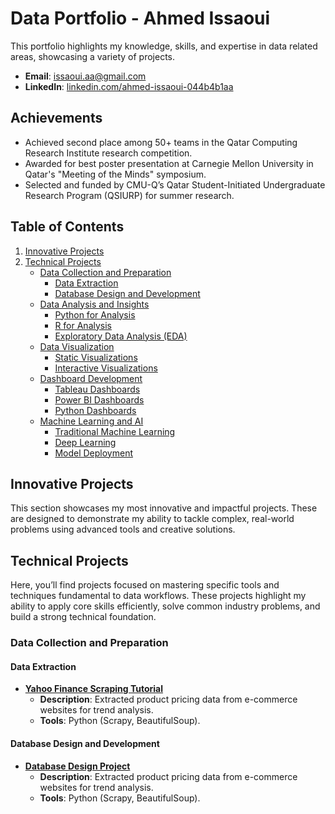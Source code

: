 # Data Portfolio - Ahmed Issaoui

This portfolio highlights my knowledge, skills, and expertise in data related areas, showcasing a variety of projects.

- **Email**: [issaoui.aa@gmail.com](issaoui.aa@gmail.com)
- **LinkedIn**: [linkedin.com/ahmed-issaoui-044b4b1aa](https://www.linkedin.com/in/ahmed-issaoui-044b4b1aa/)

## Achievements
- Achieved second place among 50+ teams in the Qatar Computing Research Institute research competition.
- Awarded for best poster presentation at Carnegie Mellon University in Qatar's "Meeting of the Minds" symposium.
- Selected and funded by CMU-Q’s Qatar Student-Initiated Undergraduate Research Program (QSIURP) for summer research.

## Table of Contents
1. [Innovative Projects](#innovative-projects)
2. [Technical Projects](#technical-projects)
   - [Data Collection and Preparation](#data-collection-and-preparation)
     - [Data Extraction](#data-extraction)
     - [Database Design and Development](#database-design-and-development)
   - [Data Analysis and Insights](#data-analysis-and-insights)
     - [Python for Analysis](#python-for-analysis)
     - [R for Analysis](#r-for-analysis)
     - [Exploratory Data Analysis (EDA)](#exploratory-data-analysis-eda)
   - [Data Visualization](#data-visualization)
     - [Static Visualizations](#static-visualizations)
     - [Interactive Visualizations](#interactive-visualizations)
   - [Dashboard Development](#dashboard-development)
     - [Tableau Dashboards](#tableau-dashboards)
     - [Power BI Dashboards](#power-bi-dashboards)
     - [Python Dashboards](#python-dashboards)
   - [Machine Learning and AI](#machine-learning-and-ai)
     - [Traditional Machine Learning](#traditional-machine-learning)
     - [Deep Learning](#deep-learning)
     - [Model Deployment](#model-deployment)

## Innovative Projects
This section showcases my most innovative and impactful projects. These are designed to demonstrate my ability to tackle complex, real-world problems using advanced tools and creative solutions.

## Technical Projects
Here, you’ll find projects focused on mastering specific tools and techniques fundamental to data workflows. These projects highlight my ability to apply core skills efficiently, solve common industry problems, and build a strong technical foundation.

### Data Collection and Preparation
#### Data Extraction
- **[Yahoo Finance Scraping Tutorial](https://github.com/Issaoui-Ahmed/YFinance-Scraping-Tutorial)**  
  - **Description**: Extracted product pricing data from e-commerce websites for trend analysis.  
  - **Tools**: Python (Scrapy, BeautifulSoup).
 #### Database Design and Development
- **[Database Design Project](https://github.com/Issaoui-Ahmed/Database-Design-Project)**  
  - **Description**: Extracted product pricing data from e-commerce websites for trend analysis.  
  - **Tools**: Python (Scrapy, BeautifulSoup).
